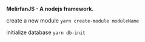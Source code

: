 **MelirfanJS - A nodejs framework.**

create a new module
`yarn create-module moduleName`

initialize database 
`yarn db-init`

